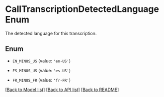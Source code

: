 # CallTranscriptionDetectedLanguageEnum

The detected language for this transcription.

## Enum

* `EN_MINUS_US` (value: `'en-US'`)

* `ES_MINUS_US` (value: `'es-US'`)

* `FR_MINUS_FR` (value: `'fr-FR'`)

[[Back to Model list]](../README.md#documentation-for-models) [[Back to API list]](../README.md#documentation-for-api-endpoints) [[Back to README]](../README.md)


